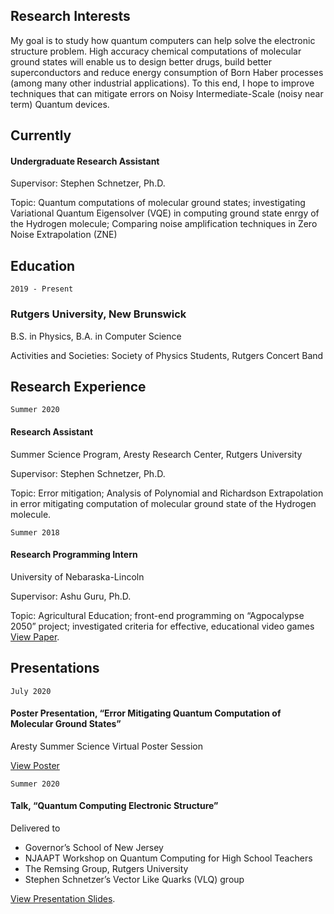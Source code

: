 ## Research Interests

My goal is to study how quantum computers can help solve the electronic structure problem. High accuracy chemical computations of molecular ground states will enable us to design better drugs, build better superconductors and reduce energy consumption of Born Haber processes (among many other industrial applications). To this end, I hope to improve techniques that can mitigate errors on Noisy Intermediate-Scale (noisy near term) Quantum devices.  

## Currently

#### Undergraduate Research Assistant
Supervisor: Stephen Schnetzer, Ph.D.

Topic: Quantum computations of molecular ground states; investigating Variational Quantum Eigensolver (VQE) in computing ground state enrgy of the Hydrogen molecule; Comparing noise amplification techniques in Zero Noise Extrapolation (ZNE)


## Education

`2019 - Present`

### Rutgers University, New Brunswick

B.S. in Physics, B.A. in Computer Science

Activities and Societies: Society of Physics Students, Rutgers Concert Band


## Research Experience

`Summer 2020`
#### Research Assistant
Summer Science Program, Aresty Research Center, Rutgers University

Supervisor: Stephen Schnetzer, Ph.D.

Topic: Error mitigation; Analysis of Polynomial and Richardson Extrapolation in error mitigating computation of molecular ground state of the Hydrogen molecule.

`Summer 2018`
#### Research Programming Intern
University of Nebaraska-Lincoln	

Supervisor: Ashu Guru, Ph.D.

Topic: Agricultural Education; front-end programming on “Agpocalypse 2050” project; investigated criteria for effective, educational video games 
[View Paper](https://github.com/EeshGupta/eeshgupta.github.io/blob/main/documents/Wrong%20Game%2C%20Wrong%20Message.pdf).


## Presentations

`July 2020`
#### Poster Presentation, “Error Mitigating Quantum Computation of Molecular Ground States” 
Aresty Summer Science Virtual Poster Session

[View Poster](https://github.com/EeshGupta/VQE_Research/blob/master/Poster/eesh-gupta-poster.pdf)

`Summer 2020`
#### Talk, “Quantum Computing Electronic Structure” 			           	     
Delivered to 
* Governor’s School of New Jersey                               
* NJAAPT Workshop on Quantum Computing for High School Teachers  
* The Remsing Group, Rutgers University
* Stephen Schnetzer’s Vector Like Quarks (VLQ) group

[View Presentation Slides](https://github.com/EeshGupta/VQE_Research/tree/master/Presentations).
